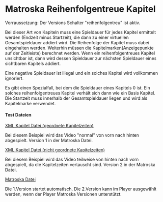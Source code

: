 # Matroska Reihenfolgentreue Kapitel
Vorraussetzung: Der Versions Schalter "reihenfolgentreu" ist aktiv.

Bei dieser Art von Kapiteln muss eine Spieldauer für jedes Kapitel ermittelt werden (Endzeit minus Startzeit), die dann zu einer virtuellen Gesamtspieldauer addiert wird. Die Reihenfolge der Kapitel muss dabei eingehalten werden. Weiterhin müssen die Kapitelmarken(Anzeigepunkte auf der Zeitleiste) berechnet werden. Wenn ein reihenfolgentreues Kapitel unsichtbar ist, dann wird dessen Spieldauer zur nächsten Spieldauer eines sichtbaren Kapitels addiert.

Eine negative Spieldauer ist illegal und ein solches Kapitel wird vollkommen ignoriert.

Es gibt einen Spezialfall, bei dem die Spieldauer eines Kapitels 0 ist. Ein solches reihenfolgentreues Kapitel verhält sich dann wie ein Basis Kapitel. Die Startzeit muss innerhalb der Gesamtspieldauer liegen und wird als Kapitelmarke verwendet.

#### Test Dateien
[XML Kapitel Datei (geordnete Kapitelzeiten)](https://github.com/hubblec4/Matroska-Playback/blob/master/files/OrderedChapters/OrderedChapters_ordered.xml)

Bei diesem Beispiel wird das Video "normal" von vorn nach hinten abgespielt. Version 1 in der Matroska Datei.

[XML Kapitel Datei (nicht geordnete Kapitelzeiten)](https://github.com/hubblec4/Matroska-Playback/blob/master/files/OrderedChapters/OrderedChapters_unordered.xml)

Bei diesem Beispiel wird das Video teilweise von hinten nach vorn abgespielt, da die Kapitelzeiten vertauscht sind. Version 2 in der Matroska Datei.

[Matroska Datei](https://github.com/hubblec4/Matroska-Playback/blob/master/files/OrderedChapters/OrderedChapters.mkv)

Die 1.Version startet automatisch. Die 2.Version kann im Player ausgewählt werden, wenn der Player Matroska Versionen unterstützt.